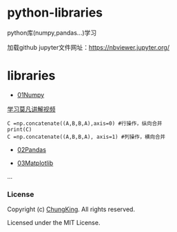 # python-libraries
python库(numpy,pandas...)学习

加载github jupyter文件网址：https://nbviewer.jupyter.org/


# libraries

* [01Numpy](./01Numpy)

[学习莫凡讲解视频](https://www.bilibili.com/video/av16378934/)

```
C =np.concatenate((A,B,B,A),axis=0) #行操作，纵向合并
print(C)
C =np.concatenate((A,B,B,A), axis=1) #列操作，横向合并
```


* [02Pandas](./02Pandas)

* [03Matplotlib](./03Matplotlib)


...






### License

Copyright (c) [ChungKing](https://github.com/HuangCongQing). All rights reserved.

Licensed under the MIT License.
